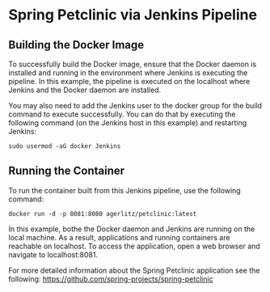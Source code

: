 # Spring Petclinic via Jenkins Pipeline

## Building the Docker Image

To successfully build the Docker image, ensure that the Docker daemon is installed and running in the environment where Jenkins is executing the pipeline. In this example, the pipeline is executed on the localhost where Jenkins and the Docker daemon are installed.

You may also need to add the Jenkins user to the docker group for the build command to execute successfully. You can do that by executing the following command (on the Jenkins host in this example) and restarting Jenkins:

```sudo usermod -aG docker Jenkins```

## Running the Container

To run the container built from this Jenkins pipeline, use the following command:

```docker run -d -p 8081:8080 agerlitz/petclinic:latest```

In this example, bothe the Docker daemon and Jenkins are running on the local machine. As a result, applications and running containers are reachable on localhost. To access the application, open a web browser and navigate to localhost:8081.

For more detailed information about the Spring Petclinic application see the following:
<https://github.com/spring-projects/spring-petclinic>